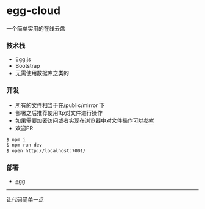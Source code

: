 # egg-cloud

一个简单实用的在线云盘

### 技术栈
- Egg.js
- Bootstrap
- 无需使用数据库之类的


### 开发
- 所有的文件相当于在/public/mirror 下
- 部署之后推荐使用ftp对文件进行操作
- 如果需要加密访问或者实现在浏览器中对文件操作可以[参考](https://github.com/508lab/outbreak)
- 欢迎PR

```bash
$ npm i
$ npm run dev
$ open http://localhost:7001/
```

### 部署
- [egg](https://eggjs.org)

----------
让代码简单一点
